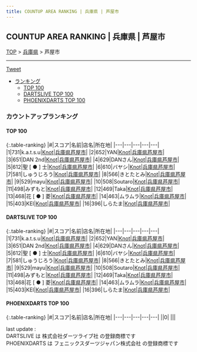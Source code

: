 ```yaml
---
title: COUNTUP AREA RANKING | 兵庫県 | 芦屋市
---
```

## COUNTUP AREA RANKING | 兵庫県 | 芦屋市

[TOP](/darts/rank/) > [兵庫県](/darts/rank/兵庫県/) > 芦屋市

___

<a href="https://twitter.com/share?ref_src=twsrc%5Etfw" data-text="COUNTUP AREA RANKING | 兵庫県芦屋市" class="twitter-share-button" data-hashtags="DARTSLIVE,PHOENIXDARTS,darts,ダーツ" data-show-count="false">Tweet</a>

* [ランキング](#カウントアップランキング)
    * [TOP 100](#top-100)
    * [DARTSLIVE TOP 100](#dartslive-top-100)
    * [PHOENIXDARTS TOP 100](#phoenixdarts-top-100)

### カウントアップランキング

#### TOP 100



{:.table-ranking}
|#|スコア|名前|店名|所在地|
|---|---|---|---|---|
|1|731|<span class="rank-name-dl">k.a.t.s.u</span>|<a href="https://search.dartslive.com/jp/shop/152529aa9ce888430d9b047a20a7ba1e">Knot</a>|<a href="/darts/rank/兵庫県/芦屋市">兵庫県芦屋市</a>|
|2|652|<span class="rank-name-dl">YAN</span>|<a href="https://search.dartslive.com/jp/shop/152529aa9ce888430d9b047a20a7ba1e">Knot</a>|<a href="/darts/rank/兵庫県/芦屋市">兵庫県芦屋市</a>|
|3|651|<span class="rank-name-dl">DAN 2nd</span>|<a href="https://search.dartslive.com/jp/shop/152529aa9ce888430d9b047a20a7ba1e">Knot</a>|<a href="/darts/rank/兵庫県/芦屋市">兵庫県芦屋市</a>|
|4|629|<span class="rank-name-dl">DANさん</span>|<a href="https://search.dartslive.com/jp/shop/152529aa9ce888430d9b047a20a7ba1e">Knot</a>|<a href="/darts/rank/兵庫県/芦屋市">兵庫県芦屋市</a>|
|5|612|<span class="rank-name-dl">聖 [ ● ] 士</span>|<a href="https://search.dartslive.com/jp/shop/152529aa9ce888430d9b047a20a7ba1e">Knot</a>|<a href="/darts/rank/兵庫県/芦屋市">兵庫県芦屋市</a>|
|6|610|<span class="rank-name-dl">バヤシ</span>|<a href="https://search.dartslive.com/jp/shop/152529aa9ce888430d9b047a20a7ba1e">Knot</a>|<a href="/darts/rank/兵庫県/芦屋市">兵庫県芦屋市</a>|
|7|581|<span class="rank-name-dl">しゅうじろう</span>|<a href="https://search.dartslive.com/jp/shop/152529aa9ce888430d9b047a20a7ba1e">Knot</a>|<a href="/darts/rank/兵庫県/芦屋市">兵庫県芦屋市</a>|
|8|566|<span class="rank-name-dl">きとたとみ</span>|<a href="https://search.dartslive.com/jp/shop/152529aa9ce888430d9b047a20a7ba1e">Knot</a>|<a href="/darts/rank/兵庫県/芦屋市">兵庫県芦屋市</a>|
|9|529|<span class="rank-name-dl">mayu</span>|<a href="https://search.dartslive.com/jp/shop/152529aa9ce888430d9b047a20a7ba1e">Knot</a>|<a href="/darts/rank/兵庫県/芦屋市">兵庫県芦屋市</a>|
|10|508|<span class="rank-name-dl">Soutaro</span>|<a href="https://search.dartslive.com/jp/shop/152529aa9ce888430d9b047a20a7ba1e">Knot</a>|<a href="/darts/rank/兵庫県/芦屋市">兵庫県芦屋市</a>|
|11|498|<span class="rank-name-dl">みずもと</span>|<a href="https://search.dartslive.com/jp/shop/152529aa9ce888430d9b047a20a7ba1e">Knot</a>|<a href="/darts/rank/兵庫県/芦屋市">兵庫県芦屋市</a>|
|12|469|<span class="rank-name-dl">Taka</span>|<a href="https://search.dartslive.com/jp/shop/152529aa9ce888430d9b047a20a7ba1e">Knot</a>|<a href="/darts/rank/兵庫県/芦屋市">兵庫県芦屋市</a>|
|13|468|<span class="rank-name-dl">花 [ ● ] 菱</span>|<a href="https://search.dartslive.com/jp/shop/152529aa9ce888430d9b047a20a7ba1e">Knot</a>|<a href="/darts/rank/兵庫県/芦屋市">兵庫県芦屋市</a>|
|14|463|<span class="rank-name-dl">ムラムラ</span>|<a href="https://search.dartslive.com/jp/shop/152529aa9ce888430d9b047a20a7ba1e">Knot</a>|<a href="/darts/rank/兵庫県/芦屋市">兵庫県芦屋市</a>|
|15|403|<span class="rank-name-dl">KEI</span>|<a href="https://search.dartslive.com/jp/shop/152529aa9ce888430d9b047a20a7ba1e">Knot</a>|<a href="/darts/rank/兵庫県/芦屋市">兵庫県芦屋市</a>|
|16|396|<span class="rank-name-dl">しらたま</span>|<a href="https://search.dartslive.com/jp/shop/152529aa9ce888430d9b047a20a7ba1e">Knot</a>|<a href="/darts/rank/兵庫県/芦屋市">兵庫県芦屋市</a>|


#### DARTSLIVE TOP 100



{:.table-ranking}
|#|スコア|名前|店名|所在地|
|---|---|---|---|---|
|1|731|<span class="rank-name-dl">k.a.t.s.u</span>|<a href="https://search.dartslive.com/jp/shop/152529aa9ce888430d9b047a20a7ba1e">Knot</a>|<a href="/darts/rank/兵庫県/芦屋市">兵庫県芦屋市</a>|
|2|652|<span class="rank-name-dl">YAN</span>|<a href="https://search.dartslive.com/jp/shop/152529aa9ce888430d9b047a20a7ba1e">Knot</a>|<a href="/darts/rank/兵庫県/芦屋市">兵庫県芦屋市</a>|
|3|651|<span class="rank-name-dl">DAN 2nd</span>|<a href="https://search.dartslive.com/jp/shop/152529aa9ce888430d9b047a20a7ba1e">Knot</a>|<a href="/darts/rank/兵庫県/芦屋市">兵庫県芦屋市</a>|
|4|629|<span class="rank-name-dl">DANさん</span>|<a href="https://search.dartslive.com/jp/shop/152529aa9ce888430d9b047a20a7ba1e">Knot</a>|<a href="/darts/rank/兵庫県/芦屋市">兵庫県芦屋市</a>|
|5|612|<span class="rank-name-dl">聖 [ ● ] 士</span>|<a href="https://search.dartslive.com/jp/shop/152529aa9ce888430d9b047a20a7ba1e">Knot</a>|<a href="/darts/rank/兵庫県/芦屋市">兵庫県芦屋市</a>|
|6|610|<span class="rank-name-dl">バヤシ</span>|<a href="https://search.dartslive.com/jp/shop/152529aa9ce888430d9b047a20a7ba1e">Knot</a>|<a href="/darts/rank/兵庫県/芦屋市">兵庫県芦屋市</a>|
|7|581|<span class="rank-name-dl">しゅうじろう</span>|<a href="https://search.dartslive.com/jp/shop/152529aa9ce888430d9b047a20a7ba1e">Knot</a>|<a href="/darts/rank/兵庫県/芦屋市">兵庫県芦屋市</a>|
|8|566|<span class="rank-name-dl">きとたとみ</span>|<a href="https://search.dartslive.com/jp/shop/152529aa9ce888430d9b047a20a7ba1e">Knot</a>|<a href="/darts/rank/兵庫県/芦屋市">兵庫県芦屋市</a>|
|9|529|<span class="rank-name-dl">mayu</span>|<a href="https://search.dartslive.com/jp/shop/152529aa9ce888430d9b047a20a7ba1e">Knot</a>|<a href="/darts/rank/兵庫県/芦屋市">兵庫県芦屋市</a>|
|10|508|<span class="rank-name-dl">Soutaro</span>|<a href="https://search.dartslive.com/jp/shop/152529aa9ce888430d9b047a20a7ba1e">Knot</a>|<a href="/darts/rank/兵庫県/芦屋市">兵庫県芦屋市</a>|
|11|498|<span class="rank-name-dl">みずもと</span>|<a href="https://search.dartslive.com/jp/shop/152529aa9ce888430d9b047a20a7ba1e">Knot</a>|<a href="/darts/rank/兵庫県/芦屋市">兵庫県芦屋市</a>|
|12|469|<span class="rank-name-dl">Taka</span>|<a href="https://search.dartslive.com/jp/shop/152529aa9ce888430d9b047a20a7ba1e">Knot</a>|<a href="/darts/rank/兵庫県/芦屋市">兵庫県芦屋市</a>|
|13|468|<span class="rank-name-dl">花 [ ● ] 菱</span>|<a href="https://search.dartslive.com/jp/shop/152529aa9ce888430d9b047a20a7ba1e">Knot</a>|<a href="/darts/rank/兵庫県/芦屋市">兵庫県芦屋市</a>|
|14|463|<span class="rank-name-dl">ムラムラ</span>|<a href="https://search.dartslive.com/jp/shop/152529aa9ce888430d9b047a20a7ba1e">Knot</a>|<a href="/darts/rank/兵庫県/芦屋市">兵庫県芦屋市</a>|
|15|403|<span class="rank-name-dl">KEI</span>|<a href="https://search.dartslive.com/jp/shop/152529aa9ce888430d9b047a20a7ba1e">Knot</a>|<a href="/darts/rank/兵庫県/芦屋市">兵庫県芦屋市</a>|
|16|396|<span class="rank-name-dl">しらたま</span>|<a href="https://search.dartslive.com/jp/shop/152529aa9ce888430d9b047a20a7ba1e">Knot</a>|<a href="/darts/rank/兵庫県/芦屋市">兵庫県芦屋市</a>|


#### PHOENIXDARTS TOP 100



{:.table-ranking}
|#|スコア|名前|店名|所在地|
|---|---|---|---|---|
||0|<span class="rank-name-dl"> </span>|<a href=""></a>|<a href="/darts/rank//"></a>|


<div class="footer border-top border-gray-light mt-5 pt-3 text-right text-gray">
    last update : <span style="font-weight: italic" id="foot_last_modified"></span><br />
    DARTSLIVE は 株式会社ダーツライブ社 の登録商標です<br />
    PHOENIXDARTS は フェニックスダーツジャパン株式会社 の登録商標です<br />
</div>

<script src="https://cdnjs.cloudflare.com/ajax/libs/jquery.tablesorter/2.31.3/js/jquery.tablesorter.min.js" integrity="sha512-qzgd5cYSZcosqpzpn7zF2ZId8f/8CHmFKZ8j7mU4OUXTNRd5g+ZHBPsgKEwoqxCtdQvExE5LprwwPAgoicguNg==" crossorigin="anonymous" referrerpolicy="no-referrer"></script>
<link rel="stylesheet" href="https://cdnjs.cloudflare.com/ajax/libs/jquery.tablesorter/2.31.3/css/theme.default.min.css" integrity="sha512-wghhOJkjQX0Lh3NSWvNKeZ0ZpNn+SPVXX1Qyc9OCaogADktxrBiBdKGDoqVUOyhStvMBmJQ8ZdMHiR3wuEq8+w==" crossorigin="anonymous" referrerpolicy="no-referrer" />
<script>
$(function() {
    $(".table-ranking").tablesorter({sortList:[[0, 0]]});
    $("#foot_last_modified").text(formatDate(new Date(document.lastModified), 'yyyy-MM-dd HH:mm:ss'));
});
</script>

<script async src="https://platform.twitter.com/widgets.js" charset="utf-8"></script>